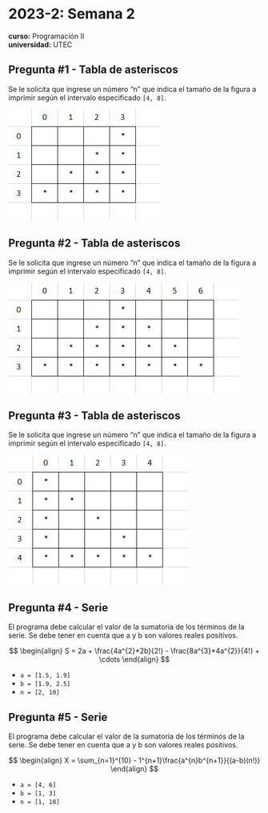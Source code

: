 # 2023-2: Semana 2 
**curso:** Programación II  
**universidad:** UTEC 
## Pregunta #1 - Tabla de asteriscos
Se le solicita que ingrese un número “n” que indica el tamaño de la figura a imprimir según el intervalo especificado `[4, 8]`.
<div>
<img title="a title" alt="Alt text" src="/media/E1.png">
</div>

## Pregunta #2 - Tabla de asteriscos
Se le solicita que ingrese un número “n” que indica el tamaño de la figura a imprimir según el intervalo especificado `[4, 8]`.
<div>
<img title="a title" alt="Alt text" src="/media/E2.png">
</div>

## Pregunta #3 - Tabla de asteriscos
Se le solicita que ingrese un número “n” que indica el tamaño de la figura a imprimir según el intervalo especificado `[4, 8]`.
<div>
<img title="a title" alt="Alt text" src="/media/E3.png">
</div>

## Pregunta #4 - Serie
El programa debe calcular el valor de la sumatoria de los términos de la serie. Se debe tener en cuenta que a y b son valores reales positivos.

$$
\begin{align}
  S = 2a + \frac{4a^{2}*2b}{2!} - \frac{8a^{3}*4a^{2}}{4!} + \cdots 
\end{align}
$$
- `a = [1.5, 1.9]`
- `b = [1.9, 2.5]`
- `n = [2, 10]`

## Pregunta #5 - Serie
El programa debe calcular el valor de la sumatoria de los términos de la serie. Se debe tener en cuenta que a y b son valores reales positivos.

$$
\begin{align}
  X = \sum_{n=1}^{10} - 1^{n+1}\frac{a^{n}b^{n+1}}{(a-b)(n!)}
\end{align}
$$
- `a = [4, 6]`
- `b = [1, 3]`
- `n = [1, 10]`
